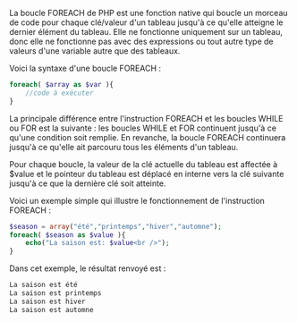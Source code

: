 La boucle FOREACH de PHP est une fonction native qui boucle un morceau de code pour chaque clé/valeur d'un tableau jusqu'à ce qu'elle atteigne le dernier élément du tableau. Elle ne fonctionne uniquement sur un tableau, donc elle ne fonctionne pas avec des expressions ou tout autre type de valeurs d'une variable autre que des tableaux.

Voici la syntaxe d'une boucle FOREACH :

```php
foreach( $array as $var ){ 
    //code à exécuter
}
```

La principale différence entre l'instruction FOREACH et les boucles WHILE ou FOR est la suivante : les boucles WHILE et FOR continuent jusqu'à ce qu'une condition soit remplie. En revanche, la boucle FOREACH continuera jusqu'à ce qu'elle ait parcouru tous les éléments d'un tableau.

Pour chaque boucle, la valeur de la clé actuelle du tableau est affectée à $value et le pointeur du tableau est déplacé en interne vers la clé suivante jusqu'à ce que la dernière clé soit atteinte.

Voici un exemple simple qui illustre le fonctionnement de l'instruction FOREACH :

```php
$season = array("été","printemps","hiver","automne"); 
foreach( $season as $value ){ 
    echo("La saison est: $value<br />");
}
```

Dans cet exemple, le résultat renvoyé est :

```php
La saison est été
La saison est printemps
La saison est hiver
La saison est automne
```
